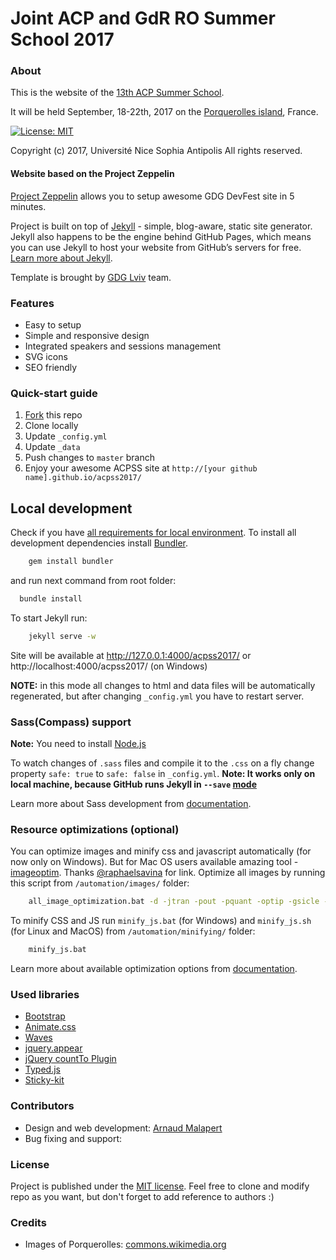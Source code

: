 # Joint ACP and GdR RO Summer School 2017

### About 

This is the website of the [13th ACP Summer School](http://school.a4cp.org/summer2017).
    
It will be held September, 18-22th, 2017 on the [Porquerolles island]((www.porquerolles.com/)), France.

[![License: MIT](https://img.shields.io/badge/License-MIT-yellow.svg)](https://opensource.org/licenses/MIT)

Copyright (c) 2017, Université Nice Sophia Antipolis
All rights reserved.

#### Website based on the Project Zeppelin

[Project Zeppelin](https://github.com/gdg-x/zeppelin/) allows you to setup awesome GDG DevFest site in 5 minutes. 

Project is built on top of [Jekyll](http://jekyllrb.com/) - simple, blog-aware, static site generator. Jekyll also happens to be the engine behind GitHub Pages, which means you can use Jekyll to host your website from GitHub’s servers for free. [Learn more about Jekyll](http://jekyllrb.com/).

Template is brought by [GDG Lviv](http://lviv.gdg.org.ua/) team.


### Features
* Easy to setup
* Simple and responsive design
* Integrated speakers and sessions management
* SVG icons
* SEO friendly


### Quick-start guide
1. [Fork](https://github.com/arnaud-m/acpss2017) this repo
2. Clone locally
3. Update ```_config.yml``` 
4. Update ```_data``` 
5. Push changes to ```master``` branch
6. Enjoy your awesome ACPSS site at ```http://[your github name].github.io/acpss2017/```


## Local development

Check if you have [all requirements for local environment](http://jekyllrb.com/docs/installation/).
To install all development dependencies install [Bundler](http://bundler.io/).
```bash
    gem install bundler
``` 
and run next command from root folder:

```bash
  bundle install
```  

To start Jekyll run:
```bash
    jekyll serve -w
```
Site will be available at http://127.0.0.1:4000/acpss2017/ or http://localhost:4000/acpss2017/ (on Windows)

**NOTE:** in this mode all changes to html and data files will be automatically regenerated, but after changing ```_config.yml``` you have to restart server.

### Sass(Compass) support
**Note:** You need to install [Node.js](http://nodejs.org/download/)

To watch changes of `.sass` files and compile it to the `.css` on a fly change property `safe: true` to `safe: false` in `_config.yml`.
**Note: It works only on local machine, because GitHub runs Jekyll in `--save` [mode](https://help.github.com/articles/using-jekyll-with-pages/#configuration-overrides)**

Learn more about Sass development from [documentation](https://github.com/gdg-x/zeppelin/wiki/Sass-development).


### Resource optimizations (optional)

You can optimize images and minify css and javascript automatically (for now only on Windows).
But for Mac OS users available amazing tool - [imageoptim](https://imageoptim.com/). Thanks [@raphaelsavina](https://github.com/raphaelsavina) for link.
Optimize all images by running this script from `/automation/images/` folder:
```bash
    all_image_optimization.bat -d -jtran -pout -pquant -optip -gsicle -svgo
```

To minify CSS and JS run `minify_js.bat` (for Windows) and `minify_js.sh` (for Linux and MacOS) from `/automation/minifying/` folder:
```bash
    minify_js.bat
```

Learn more about available optimization options from [documentation](https://github.com/gdg-x/zeppelin/wiki/Resources-optimizations).

### Used libraries
* [Bootstrap](https://github.com/twbs/bootstrap)
* [Animate.css](https://github.com/daneden/animate.css)
* [Waves](https://github.com/publicis-indonesia/Waves)
* [jquery.appear](https://github.com/bas2k/jquery.appear)
* [jQuery countTo Plugin](https://github.com/mhuggins/jquery-countTo)
* [Typed.js](https://github.com/mattboldt/typed.js)
* [Sticky-kit](https://github.com/leafo/sticky-kit)


### Contributors
* Design and web development: [Arnaud Malapert](https://github.com/arnaud-m)
* Bug fixing and support: 

### License
Project is published under the [MIT license](https://github.com/arnaud-m/acpss2017/blob/master/LICENSE.txt). Feel free to clone and modify repo as you want, but don't forget to add reference to authors :)

### Credits
* Images of Porquerolles: [commons.wikimedia.org](https://commons.wikimedia.org/wiki/Category:Porquerolles)

